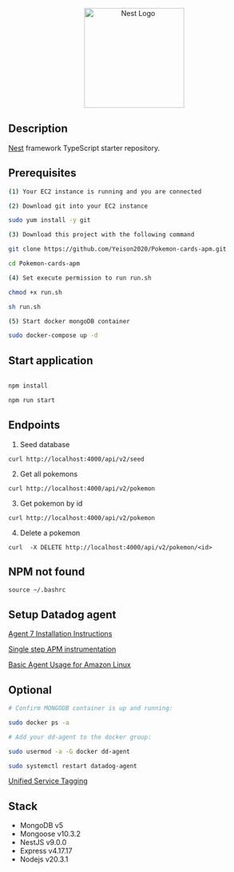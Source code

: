 <p align="center">
  <a href="http://nestjs.com/" target="blank"><img src="https://nestjs.com/img/logo-small.svg" width="200" alt="Nest Logo" /></a>
</p>

## Description

[Nest](https://github.com/nestjs/nest) framework TypeScript starter repository.

## Prerequisites

```bash
(1) Your EC2 instance is running and you are connected

(2) Download git into your EC2 instance

sudo yum install -y git

(3) Download this project with the following command

git clone https://github.com/Yeison2020/Pokemon-cards-apm.git

cd Pokemon-cards-apm

(4) Set execute permission to run run.sh

chmod +x run.sh

sh run.sh

(5) Start docker mongoDB container

sudo docker-compose up -d

```

## Start application

```bash

npm install

npm run start

```

## Endpoints

1. Seed database

```
curl http://localhost:4000/api/v2/seed
```

2. Get all pokemons

```
curl http://localhost:4000/api/v2/pokemon
```

3. Get pokemon by id

```
curl http://localhost:4000/api/v2/pokemon
```

4. Delete a pokemon

```
curl  -X DELETE http://localhost:4000/api/v2/pokemon/<id>
```

## NPM not found

```
source ~/.bashrc
```

## Setup Datadog agent

[Agent 7 Installation Instructions](https://app.datadoghq.com/account/settings/agent/latest?platform=aws)

[Single step APM instrumentation](https://docs.datadoghq.com/tracing/trace_collection/automatic_instrumentation/single-step-apm/?tab=linuxhostorvm)

[Basic Agent Usage for Amazon Linux](https://docs.datadoghq.com/agent/basic_agent_usage/amazonlinux/?tab=agentv6v7)

## Optional

```bash
# Confirm MONGODB container is up and running:

sudo docker ps -a

# Add your dd-agent to the docker group:

sudo usermod -a -G docker dd-agent

sudo systemctl restart datadog-agent

```

[Unified Service Tagging](https://docs.datadoghq.com/getting_started/tagging/unified_service_tagging/?tab=kubernetes#serverless-environment)

## Stack

- MongoDB v5
- Mongoose v10.3.2
- NestJS v9.0.0
- Express v4.17.17
- Nodejs v20.3.1
